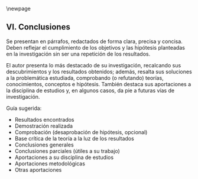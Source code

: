 \newpage

## VI. Conclusiones

Se presentan en párrafos, redactados de forma clara, precisa y concisa. Deben reflejar el
cumplimiento de los objetivos y las hipótesis planteadas en la investigación sin ser una 
repetición de los resultados.

El autor presenta lo más destacado de su investigación, recalcando sus descubrimientos y 
los resultados obtenidos; además, resalta sus soluciones a la problemática estudiada, 
comprobando (o refutando) teorías, conocimientos, conceptos e hipótesis. También destaca 
sus aportaciones a la disciplina de estudios y, en algunos casos, da pie a futuras vías 
de investigación. 

Guía sugerida: 

* Resultados encontrados
* Demostración realizada
* Comprobación (desaprobación de hipótesis, opcional)
* Base crítica de la teoría a la luz de los resultados
* Conclusiones generales
* Conclusiones parciales (útiles a su trabajo)
* Aportaciones a su disciplina de estudios
* Aportaciones metodológicas
* Otras aportaciones
